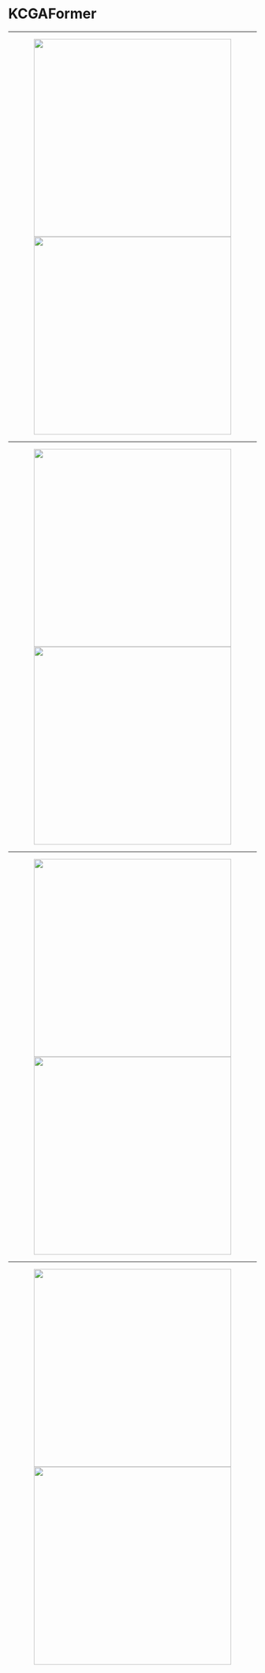 # KCGAFormer
***
<p align = "center">    
  <img  src="./Visualization/CAM1.png" width="400" />
  <img  src="./Visualization/CAM2.png" width="400" />
</p>

***

<p align = "center">    
  <img  src="./Visualization/ade20k_vis.png" width="400" />
  <img  src="./Visualization/ade20k_vis_upernet.png" width="400" />
</p>

***

<p align = "center">    
  <img  src="./Visualization/city_vis.png" width="400" />
  <img  src="./Visualization/city_vis_light_weight.png" width="400" />
</p>

***

<p align = "center">    
  <img  src="./Visualization/coco_vis_1.png" width="400" />
  <img  src="./Visualization/coco_vis_2.png" width="400" />
</p>

